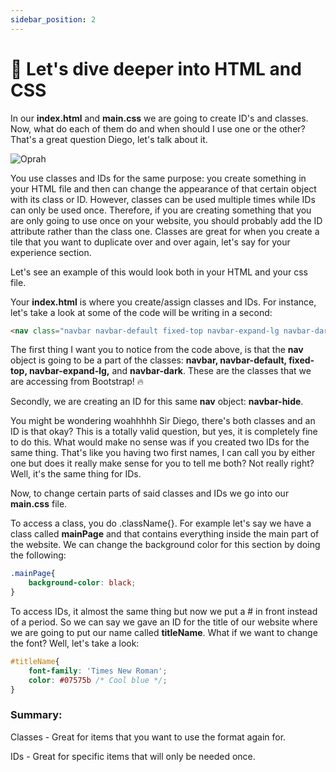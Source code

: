 ```yaml
---
sidebar_position: 2
---
```


# 🤿 Let's dive deeper into HTML and CSS

In our **index.html** and **main.css** we are going to create ID's and classes. Now, what do each of them do and when should I use one or the other? That's a great question Diego, let's talk about it.

![Oprah](https://media4.giphy.com/media/As7dzE5IDlM3ygg61X/giphy.gif?cid=6c09b9523lr2i0qvtxxx9adw2chrgktes3cm4hpk291rp41y&ep=v1_internal_gif_by_id&rid=giphy.gif&ct=g)

You use classes and IDs for the same purpose: you create something in your HTML file and then can change the appearance of that certain object with its class or ID. However, classes can be used multiple times while IDs can only be used once. Therefore, if you are creating something that you are only going to use once on your website, you should probably add the ID attribute rather than the class one. Classes are great for when you create a tile that you want to duplicate over and over again, let's say for your experience section. 

Let's see an example of this would look both in your HTML and your css file.

Your **index.html** is where you create/assign classes and IDs. For instance, let's take a look at some of the code will be writing in a second:

``` html
<nav class="navbar navbar-default fixed-top navbar-expand-lg navbar-dark" id="navbar-hide">
```

The first thing I want you to notice from the code above, is that the **nav** object is going to be a part of the classes: **navbar, navbar-default, fixed-top, navbar-expand-lg,** and **navbar-dark**. These are the classes that we are accessing from Bootstrap! 🔥

Secondly, we are creating an ID for this same **nav** object: **navbar-hide**. 

You might be wondering woahhhhh Sir Diego, there's both classes and an ID is that okay? This is a totally valid question, but yes, it is completely fine to do this. What would make no sense was if you created two IDs for the same thing. That's like you having two first names, I can call you by either one but does it really make sense for you to tell me both? Not really right? Well, it's the same thing for IDs.

Now, to change certain parts of said classes and IDs we go into our **main.css** file.

To access a class, you do .className{}. For example let's say we have a class called **mainPage** and that contains everything inside the main part of the website. We can change the background color for this section by doing the following:

``` css
.mainPage{
    background-color: black;
}
```

To access IDs, it almost the same thing but now we put a # in front instead of a period. So we can say we gave an ID for the title of our website where we are going to put our name called **titleName**. What if we want to change the font? Well, let's take a look:

```css
#titleName{
    font-family: 'Times New Roman';
    color: #07575b /* Cool blue */;
}
```
### Summary:
Classes - Great for items that you want to use the format again for.

IDs - Great for specific items that will only be needed once.